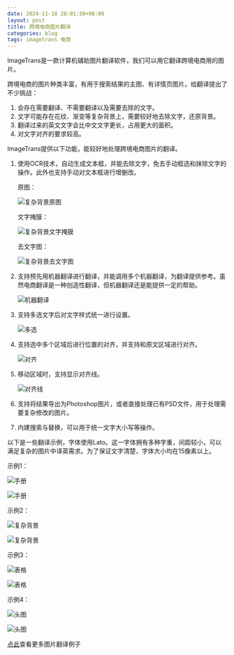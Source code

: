 ```yaml
---
date: 2024-11-18 20:01:50+08:00
layout: post
title: 跨境电商图片翻译
categories: blog
tags: imagetrans 电商
---
```


ImageTrans是一款计算机辅助图片翻译软件，我们可以用它翻译跨境电商用的图片。

跨境电商的图片种类丰富，有用于搜索结果的主图、有详情页图片。给翻译提出了不少挑战：

1. 会存在需要翻译、不需要翻译以及需要去除的文字。
2. 文字可能存在花纹、渐变等复杂背景上，需要较好地去除文字，还原背景。
3. 翻译过来的英文文字会比中文文字更长，占用更大的面积。
4. 对文字对齐的要求较高。


ImageTrans提供以下功能，能较好地处理跨境电商图片的翻译。

1. 使用OCR技术，自动生成文本框，并能去除文字，免去手动框选和抹除文字的操作。此外也支持手动对文本框进行增删改。

   原图：
   
   ![复杂背景原图](/gallery/projects/e-commerce/complex-background.webp)
   
   文字掩膜：
   
   ![复杂背景文字掩膜](/album/e-commerce/complex-background.jpg-mask.png)
   
   去文字图：
   
   ![复杂背景去文字图](/album/e-commerce/complex-background.jpg-text-removed.jpg)
2. 支持预先用机器翻译进行翻译，并能调用多个机器翻译，为翻译提供参考。虽然电商翻译是一种创造性翻译，但机器翻译还是能提供一定的帮助。

   ![机器翻译](/album/e-commerce/machine-translation.jpg)
   
3. 支持多选文字后对文字样式统一进行设置。

    ![多选](/album/e-commerce/multiple-selection.jpg)


4. 支持选中多个区域后进行位置的对齐，并支持和原文区域进行对齐。

   ![对齐](/album/e-commerce/alignment.jpg)
   
5. 移动区域时，支持显示对齐线。

   ![对齐线](/album/e-commerce/alignment-line.jpg)
6. 支持将结果导出为Photoshop图片，或者直接处理已有PSD文件，用于处理需要复杂修改的图片。
7. 内建搜索与替换，可以用于统一文字大小写等操作。

以下是一些翻译示例，字体使用Lato。这一字体拥有多种字重，间距较小，可以满足复杂的图片中译英需求。为了保证文字清楚，字体大小均在15像素以上。

示例1：

![手册](/gallery/projects/e-commerce/manual.webp)

![手册](/gallery/projects/e-commerce/out/manual.webp)

示例2：

![复杂背景](/gallery/projects/e-commerce/complex-background.webp)

![复杂背景](/gallery/projects/e-commerce/out/complex-background.webp)


示例3：

![表格](/gallery/projects/e-commerce/table.webp)

![表格](/gallery/projects/e-commerce/out/table.webp)


示例4：

![头图](/gallery/projects/e-commerce/overview.webp)

![头图](/gallery/projects/e-commerce/out/overview.webp)


[点此](https://www.basiccat.org/zh/gallery/)查看更多图片翻译例子
